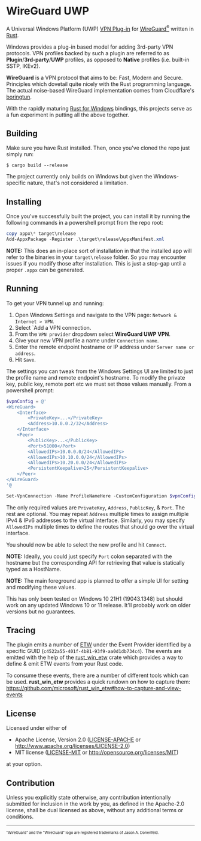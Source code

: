 # WireGuard UWP

A Universal Windows Platform (UWP) [VPN Plug-in](https://docs.microsoft.com/en-us/uwp/api/windows.networking.vpn.ivpnplugin) for [WireGuard<sup>®</sup>](https://www.wireguard.com/) written in [Rust](https://www.rust-lang.org/).

Windows provides a plug-in based model for adding 3rd-party VPN protocols. VPN profiles
backed by such a plugin are referred to as **Plugin**/**3rd-party**/**UWP** profiles, as opposed
to **Native** profiles (i.e. built-in SSTP, IKEv2).

**WireGuard** is a VPN protocol that aims to be: Fast, Modern and Secure. Principles
which dovetail quite nicely with the Rust programming language. The actual noise-based WireGuard
implementation comes from Cloudflare's [boringtun](https://github.com/cloudflare/boringtun).

With the rapidly maturing [Rust for Windows](https://github.com/microsoft/windows-rs) bindings,
this projects serve as a fun experiment in putting all the above together.

## Building

Make sure you have Rust installed. Then, once you've cloned the repo just simply run:
```console
$ cargo build --release
```

The project currently only builds on Windows but given the Windows-specific nature, that's not
considered a limitation.

## Installing

Once you've successfully built the project, you can install it by running the following commands
in a powershell prompt from the repo root:
```powershell
copy appx\* target\release
Add-AppxPackage -Register .\target\release\AppxManifest.xml
```

**NOTE:** This does an in-place sort of installation in that the installed app will refer to
the binaries in your `target\release` folder. So you may encounter issues if you modify those
after installation. This is just a stop-gap until a proper `.appx` can be generated.

## Running

To get your VPN tunnel up and running:

1. Open Windows Settings and navigate to the VPN page:
`Network & Internet > VPN`.
2. Select `Add a VPN connection.
3. From the `VPN provider` dropdown select **WireGuard UWP VPN**.
4. Give your new VPN profile a name under `Connection name`.
5. Enter the remote endpoint hostname or IP address under `Server name or address`.
6. Hit `Save`.

The settings you can tweak from the Windows Settings UI are limited to just the profile name
and remote endpoint's hostname. To modify the private key, public key, remote port etc we must
set those values manually. From a powershell prompt:

```powershell
$vpnConfig = @'
<WireGuard>
    <Interface>
        <PrivateKey>...</PrivateKey>
        <Address>10.0.0.2/32</Address>
    </Interface>
    <Peer>
        <PublicKey>...</PublicKey>
        <Port>51000</Port>
        <AllowedIPs>10.0.0.0/24</AllowedIPs>
        <AllowedIPs>10.10.0.0/24</AllowedIPs>
        <AllowedIPs>10.20.0.0/24</AllowedIPs>
        <PersistentKeepalive>25</PersistentKeepalive>
    </Peer>
</WireGuard>
'@

Set-VpnConnection -Name ProfileNameHere -CustomConfiguration $vpnConfig
```

The only required values are `PrivateKey`, `Address`, `PublicKey`, & `Port`. The rest are optional.
You may repeat `Address` multiple times to assign multiple IPv4 & IPv6 addresses to the virtual
interface. Similarly, you may specify `AllowedIPs` multiple times to define the routes that
should go over the virtual interface.

You should now be able to select the new profile and hit `Connect`.

**NOTE:** Ideally, you could just specify `Port` colon separated with the hostname but the
corresponding API for retrieving that value is statically typed as a HostName.

**NOTE:** The main foreground app is planned to offer a simple UI for setting and modifying these
values.

This has only been tested on Windows 10 21H1 (19043.1348) but should work on any updated
Windows 10 or 11 release. It'll probably work on older versions but no guarantees.

## Tracing

The plugin emits a number of [ETW](https://docs.microsoft.com/en-us/windows/win32/etw/event-tracing-portal)
under the Event Provider identified by a specific GUID (`c4522a55-401f-4b81-93f9-aa0d1db734c4`). The events
are emitted with the help of the [rust_win_etw](https://github.com/microsoft/rust_win_etw) crate which
provides a way to define & emit ETW events from your Rust code.

To consume these events, there are a number of different tools which can be used. **rust_win_etw** provides
a quick rundown on how to capture them: https://github.com/microsoft/rust_win_etw#how-to-capture-and-view-events

## License

Licensed under either of

 * Apache License, Version 2.0
   ([LICENSE-APACHE](LICENSE-APACHE) or http://www.apache.org/licenses/LICENSE-2.0)
 * MIT license
   ([LICENSE-MIT](LICENSE-MIT) or http://opensource.org/licenses/MIT)

at your option.

## Contribution

Unless you explicitly state otherwise, any contribution intentionally submitted
for inclusion in the work by you, as defined in the Apache-2.0 license, shall be
dual licensed as above, without any additional terms or conditions.

---
<sub><sub>"WireGuard" and the "WireGuard" logo are registered trademarks of Jason A. Donenfeld.</sub></sub>